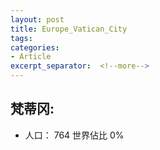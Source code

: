 ```yaml
---
layout: post
title: Europe_Vatican_City
tags: 
categories:
- Article
excerpt_separator:  <!--more-->
---
```

## 梵蒂冈:
- 人口： 764 世界佔比 0%